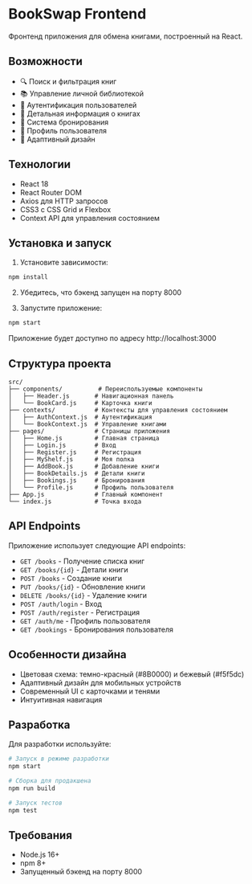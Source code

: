 # BookSwap Frontend

Фронтенд приложения для обмена книгами, построенный на React.

## Возможности

- 🔍 Поиск и фильтрация книг
- 📚 Управление личной библиотекой
- 🔐 Аутентификация пользователей
- 📖 Детальная информация о книгах
- 📅 Система бронирования
- 👤 Профиль пользователя
- 📱 Адаптивный дизайн

## Технологии

- React 18
- React Router DOM
- Axios для HTTP запросов
- CSS3 с CSS Grid и Flexbox
- Context API для управления состоянием

## Установка и запуск

1. Установите зависимости:
```bash
npm install
```

2. Убедитесь, что бэкенд запущен на порту 8000

3. Запустите приложение:
```bash
npm start
```

Приложение будет доступно по адресу http://localhost:3000

## Структура проекта

```
src/
├── components/          # Переиспользуемые компоненты
│   ├── Header.js       # Навигационная панель
│   └── BookCard.js     # Карточка книги
├── contexts/           # Контексты для управления состоянием
│   ├── AuthContext.js  # Аутентификация
│   └── BookContext.js  # Управление книгами
├── pages/              # Страницы приложения
│   ├── Home.js         # Главная страница
│   ├── Login.js        # Вход
│   ├── Register.js     # Регистрация
│   ├── MyShelf.js      # Моя полка
│   ├── AddBook.js      # Добавление книги
│   ├── BookDetails.js  # Детали книги
│   ├── Bookings.js     # Бронирования
│   └── Profile.js      # Профиль пользователя
├── App.js              # Главный компонент
└── index.js            # Точка входа
```

## API Endpoints

Приложение использует следующие API endpoints:

- `GET /books` - Получение списка книг
- `GET /books/{id}` - Детали книги
- `POST /books` - Создание книги
- `PUT /books/{id}` - Обновление книги
- `DELETE /books/{id}` - Удаление книги
- `POST /auth/login` - Вход
- `POST /auth/register` - Регистрация
- `GET /auth/me` - Профиль пользователя
- `GET /bookings` - Бронирования пользователя

## Особенности дизайна

- Цветовая схема: темно-красный (#8B0000) и бежевый (#f5f5dc)
- Адаптивный дизайн для мобильных устройств
- Современный UI с карточками и тенями
- Интуитивная навигация

## Разработка

Для разработки используйте:

```bash
# Запуск в режиме разработки
npm start

# Сборка для продакшена
npm run build

# Запуск тестов
npm test
```

## Требования

- Node.js 16+
- npm 8+
- Запущенный бэкенд на порту 8000
